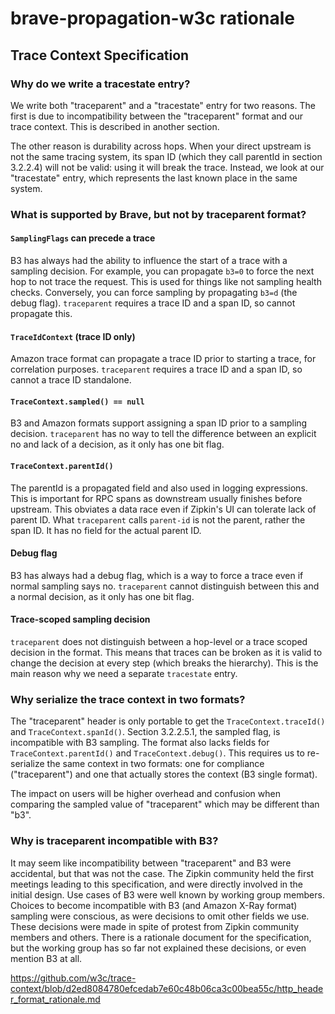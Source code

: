 # brave-propagation-w3c rationale

## Trace Context Specification

### Why do we write a tracestate entry?
We write both "traceparent" and a "tracestate" entry for two reasons. The first is due to
incompatibility between the "traceparent" format and our trace context. This is described in another
section.

The other reason is durability across hops. When your direct upstream is not the same tracing
system, its span ID (which they call parentId in section 3.2.2.4) will not be valid: using it will
break the trace. Instead, we look at our "tracestate" entry, which represents the last known place
in the same system.

### What is supported by Brave, but not by traceparent format?

#### `SamplingFlags` can precede a trace
B3 has always had the ability to influence the start of a trace with a sampling decision. For
example, you can propagate `b3=0` to force the next hop to not trace the request. This is used for
things like not sampling health checks. Conversely, you can force sampling by propagating `b3=d`
(the debug flag). `traceparent` requires a trace ID and a span ID, so cannot propagate this.

#### `TraceIdContext` (trace ID only)
Amazon trace format can propagate a trace ID prior to starting a trace, for correlation purposes.
`traceparent` requires a trace ID and a span ID, so cannot a trace ID standalone.

#### `TraceContext.sampled() == null`
B3 and Amazon formats support assigning a span ID prior to a sampling decision. `traceparent` has no
way to tell the difference between an explicit no and lack of a decision, as it only has one bit
flag.

#### `TraceContext.parentId()`
The parentId is a propagated field and also used in logging expressions. This is important for RPC
spans as downstream usually finishes before upstream. This obviates a data race even if Zipkin's UI
can tolerate lack of parent ID. What `traceparent` calls `parent-id` is not the parent, rather the
span ID. It has no field for the actual parent ID.

#### Debug flag
B3 has always had a debug flag, which is a way to force a trace even if normal sampling says no.
`traceparent` cannot distinguish between this and a normal decision, as it only has one bit flag.

#### Trace-scoped sampling decision
`traceparent` does not distinguish between a hop-level or a trace scoped decision in the format.
This means that traces can be broken as it is valid to change the decision at every step (which
breaks the hierarchy). This is the main reason why we need a separate `tracestate` entry.

### Why serialize the trace context in two formats?

The "traceparent" header is only portable to get the `TraceContext.traceId()` and
`TraceContext.spanId()`. Section 3.2.2.5.1, the sampled flag, is incompatible with B3 sampling. The
format also lacks fields for `TraceContext.parentId()` and `TraceContext.debug()`. This requires us
to re-serialize the same context in two formats: one for compliance ("traceparent") and one that
actually stores the context (B3 single format).

The impact on users will be higher overhead and confusion when comparing the sampled value of
"traceparent" which may be different than "b3".

### Why is traceparent incompatible with B3?

It may seem like incompatibility between "traceparent" and B3 were accidental, but that was not the
case. The Zipkin community held the first meetings leading to this specification, and were directly
involved in the initial design. Use cases of B3 were well known by working group members. Choices to
become incompatible with B3 (and Amazon X-Ray format) sampling were conscious, as were decisions to
omit other fields we use. These decisions were made in spite of protest from Zipkin community
members and others. There is a rationale document for the specification, but the working group has
so far not explained these decisions, or even mention B3 at all.

https://github.com/w3c/trace-context/blob/d2ed8084780efcedab7e60c48b06ca3c00bea55c/http_header_format_rationale.md
